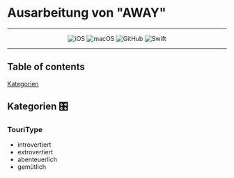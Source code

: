 # Ausarbeitung von "AWAY"

---

<center>

![iOS][ios link] ![macOS][macos link] ![GitHub][Github link] ![Swift][swift link]

</center>

---

## Table of contents

[Kategorien](#kategorien)

## Kategorien 🎛️

### TouriType

- introvertiert
- extrovertiert
- abenteuerlich
- gemütlich

[ios link]: https://img.shields.io/badge/iOS-000000?style=for-the-badge&logo=ios&logoColor=white
[macos link]: https://img.shields.io/badge/mac%20os-000000?style=for-the-badge&logo=macos&logoColor=F0F0F0
[swift link]: https://img.shields.io/badge/swift-F54A2A?style=for-the-badge&logo=swift&logoColor=white
[Github link]: https://img.shields.io/badge/github-%23121011.svg?style=for-the-badge&logo=github&logoColor=white
